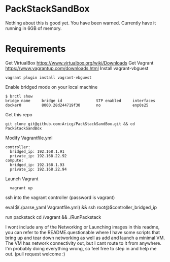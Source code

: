 PackStackSandBox
================

Nothing about this is good yet. You have been warned.
Currently have it running in 6GB of memory. 

Requirements
============
Get VirtualBox https://www.virtualbox.org/wiki/Downloads
Get Vagrant https://www.vagrantup.com/downloads.html
Install vagrant-vbguest

    vagrant plugin install vagrant-vbguest

Enable bridged mode on your local machine

    $ brctl show
    bridge name     bridge id               STP enabled     interfaces
    docker0         8000.28d244719f30       no              enp0s25

Get this repo

    git clone git@github.com:Aricg/PackStackSandBox.git && cd PackStackSandBox

Modify Vagrantfile.yml 

    controller:
      bridged_ip: 192.168.1.91
      private_ip: 192.168.22.92
    compute:
      bridged_ip: 192.168.1.93
      private_ip: 192.168.22.94

Launch Vagrant
    
      vagrant up

ssh into the vagrant controller (password is vagrant)

  eval $(./parse_yaml Vagrantfile.yml) && ssh root@$controller_bridged_ip

run packstack
  cd /vagrant && ./RunPackstack

I wont include any of the Networking or Launching images in this readme, you can refer to the README.questionable where I have some scripts that bring up and tear down networking as well as add and launch a minimal VM.
The VM has network connectivity out, but I cant route to it from anywhere. I'm probably doing everything wrong, so feel free to step in and help me out. (pull request welcome :)



